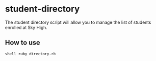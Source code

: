 # student-directory

The student directory script will allow you to manage the list of students
enrolled at Sky High.

## How to use

`shell
ruby directory.rb
`
